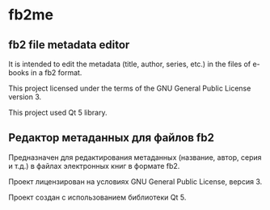 # fb2me

## fb2 file metadata editor 

It is intended to edit the metadata (title, author, series, etc.) in the files of e-books in a fb2 format. 

This project licensed under the terms of the GNU General Public License version 3.

This project used Qt 5 library.

## Редактор метаданных для файлов fb2

Предназначен для редактирования метаданных (название, автор, серия и т.д.) в файлах электронных книг в формате fb2.

Проект лицензирован на условиях GNU General Public License, версия 3.

Проект создан с использованием библиотеки Qt 5.
